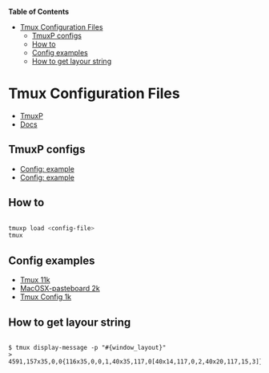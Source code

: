 <!-- START doctoc generated TOC please keep comment here to allow auto update -->
<!-- DON'T EDIT THIS SECTION, INSTEAD RE-RUN doctoc TO UPDATE -->
**Table of Contents**

- [Tmux Configuration Files](#tmux-configuration-files)
  - [TmuxP configs](#tmuxp-configs)
  - [How to](#how-to)
  - [Config examples](#config-examples)
  - [How to get layour string](#how-to-get-layour-string)

<!-- END doctoc generated TOC please keep comment here to allow auto update -->

# Tmux Configuration Files

- [TmuxP](https://github.com/tmux-python/tmuxp)
- [Docs](http://tmuxp.readthedocs.io/en/latest/)

## TmuxP configs

- [Config: example](http://tmuxp.git-pull.com/en/latest/examples.html#short-hand-inline)
- [Config: example](https://github.com/tony/tmuxp-config)

## How to

```bash

tmuxp load <config-file>
tmux

```

## Config examples

- [Tmux 11k](https://github.com/gpakosz/.tmux)
- [MacOSX-pasteboard 2k](https://github.com/ChrisJohnsen/tmux-MacOSX-pasteboard)
- [Tmux Config 1k](https://github.com/samoshkin/tmux-config)

## How to get layour string

```tmux

$ tmux display-message -p "#{window_layout}"
> 4591,157x35,0,0{116x35,0,0,1,40x35,117,0[40x14,117,0,2,40x20,117,15,3]}
```
